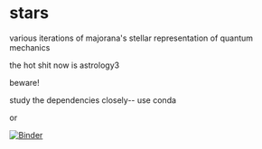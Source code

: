 # stars
various iterations of
majorana's stellar representation
of quantum mechanics

the hot shit now is astrology3

beware!

study the dependencies closely--
use conda

or

[![Binder](https://mybinder.org/badge.svg)](https://mybinder.org/v2/gh/heyredhat/stars/master)
